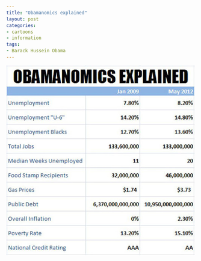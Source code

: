 ```yaml
---
title: "Obamanomics explained"
layout: post
categories:
- cartoons
- information
tags:
- Barack Hussein Obama
---
```


![Obamanomics explained](/assets/img/2012/11/obamanomics-explained.jpg)
